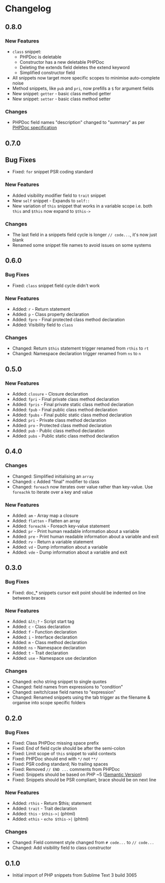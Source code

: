 # Changelog

## 0.8.0

### New Features

* `class` snippet:
    - PHPDoc is deletable
    - Constructor has a new deletable PHPDoc
    - Deleting the extends field deletes the extend keyword
    - Simplified constructor field
* All snippets now target more specific scopes to minimise auto-complete noise
* Method snippets, like `pub` and `pri`, now prefills a `$` for argument fields
* New snippet: `getter` - basic class method getter
* New snippet: `setter` - basic class method setter
 
### Changes

* PHPDoc field names "description" changed to "summary" as per [PHPDoc specification](http://phpdoc.org/docs/latest/guides/docblocks.html)

## 0.7.0

## Bug Fixes

* Fixed: `for` snippet PSR coding standard

### New Features

*   Added visibility modifier field to `trait` snippet
*   New `self` snippet - Expands to `self::`
*   New variation of `this` snippet that works in a variable scope i.e. both `this` and `$this` now expand to `$this->`

### Changes

*   The last field in a snippets field cycle is longer `// code...`, it's now just blank
*   Renamed some snippet file names to avoid issues on some systems

## 0.6.0

### Bug Fixes

- Fixed: `class` snippet field cycle didn't work

### New Features

- Added: `r` - Return statement
- Added: `p` - Class property declaration
- Added: `fpro` - Final protected class method declaration
- Added: Visibility field to `class`

### Changes

- Changed: Return `$this` statement trigger renamed from `rthis` to `rt`
- Changed: Namespace declaration trigger renamed from `ns` to `n`

## 0.5.0

### New Features

- Added: `closure` - Closure declaration
- Added: `fpri` - Final private class method declaration
- Added: `fpris` - Final private static class method declaration
- Added: `fpub` - Final public class method declaration
- Added: `fpubs` - Final public static class method declaration
- Added: `pri` - Private class method declaration
- Added: `pro` - Protected class method declaration
- Added: `pub` - Public class method declaration
- Added: `pubs` - Public static class method declaration

## 0.4.0

### Changes

- Changed: Simplified initialising an `array`
- Changed: `c` Added "final" modifier to class
- Changed: `foreach` now iterates over value rather than key-value. Use `foreachk` to iterate over a key and value

### New Features

- Added: `am` - Array map a closure
- Added: `flatten` - Flatten an array
- Added: `foreachk` - Foreach key-value statement
- Added: `pr` - Print human readable information about a variable
- Added: `pre` - Print human readable information about a variable and exit
- Added: `rv` - Return a variable statement
- Added: `vd` - Dump information about a variable
- Added: `vde` - Dump information about a variable and exit

## 0.3.0

### Bug Fixes

- Fixed: doc_* snippets cursor exit point should be indented on line between braces

### New Features

- Added: `&lt;?` - Script start tag
- Added: `c` - Class declaration
- Added: `f` - Function declaration
- Added: `i` - Interface declaration
- Added: `m` - Class method declaration
- Added: `ns` - Namespace declaration
- Added: `t` - Trait declaration
- Added: `use` - Namespace use declaration

### Changes

- Changed: echo string snippet to single quotes
- Changed: field names from expressions to "condition"
- Changed: switch/case field names to "expression"
- Changed: Renamed snippets using the tab trigger as the filename & organise into scope specific folders

## 0.2.0

### Bug Fixes

- Fixed: Class PHPDoc missing space prefix
- Fixed: End of field cycle should be after the semi-colon
- Fixed: Limit scope of `this` snippet to valid contexts
- Fixed: PHPDoc should end with `*/` not `**/`
- Fixed: PSR coding standard; No trailing spaces
- Fixed: Removed `// END ...` comments from PHPDoc
- Fixed: Snippets should be based on PHP ~5 ([Semantic Version](http://semver.org))
- Fixed: Snippets should be PSR compliant; brace should be on next line

### New Features

- Added: `rthis` - Return $this; statement
- Added: `trait` - Trait declaration
- Added: `this` - `$this->|` (phtml)
- Added: `ethis` - `echo $this->|` (phtml)

### Changes

- Changed: Field comment style changed from `# code...` to `// code...`
- Changed: Add visibility field to class constructor

## 0.1.0

* Initial import of PHP snippets from Sublime Text 3 build 3065






